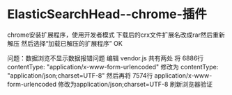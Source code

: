 # ElasticSearchHead--chrome-插件

chrome安装扩展程序，使用开发者模式
下载后的crx文件扩展名改成rar然后重新解压
然后选择“加载已解压的扩展程序”
OK

问题：数据浏览不显示数据报错问题
编辑 vendor.js 共有两处
将 6886行 contentType: "application/x-www-form-urlencoded" 修改为 contentType: "application/json;charset=UTF-8"
然后再将 7574行 application/x-www-form-urlencoded 修改为application/json;charset=UTF-8
刷新浏览器验证
